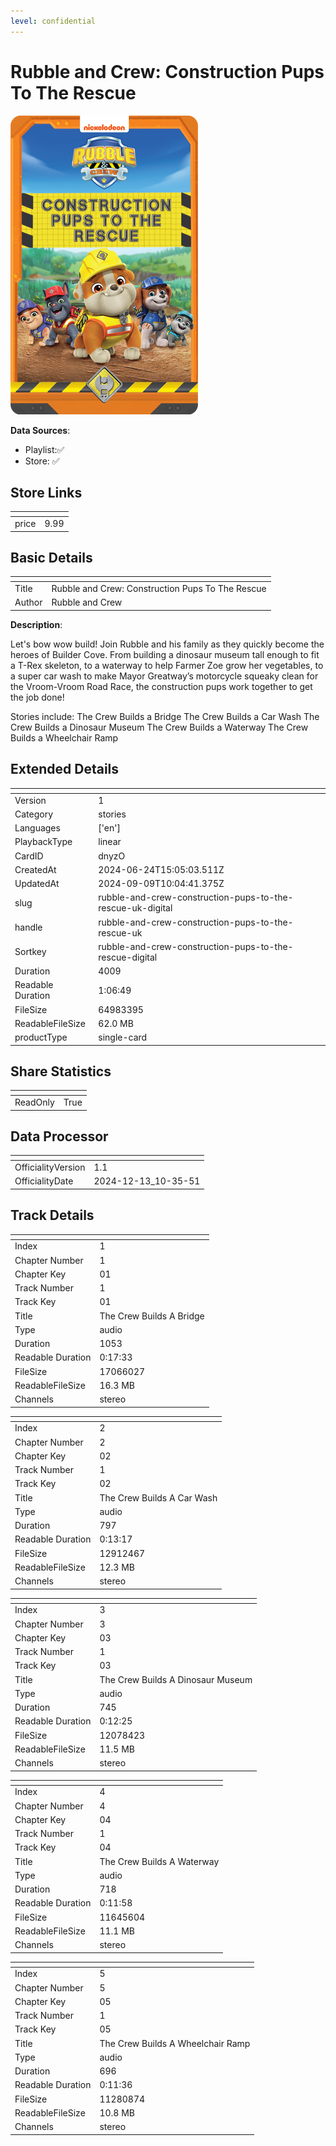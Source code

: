 ```yaml
---
level: confidential
---
```

# Rubble and Crew: Construction Pups To The Rescue 

![card_[dnyzO].png](../../img/cards/card_[dnyzO].png)

**Data Sources**: 

- Playlist:✅
- Store: ✅


## Store Links

| <!-- --> | <!-- --> |
| - | - |
| price | 9.99 |


## Basic Details

| <!-- --> | <!-- --> |
| - | - |
| Title | Rubble and Crew: Construction Pups To The Rescue  |
| Author | Rubble and Crew |

**Description**:

Let's bow wow build! Join Rubble and his family as they quickly become the heroes of Builder Cove. From building a dinosaur museum tall enough to fit a T-Rex skeleton, to a waterway to help Farmer Zoe grow her vegetables, to a super car wash to make Mayor Greatway’s motorcycle squeaky clean for the Vroom-Vroom Road Race, the construction pups work together to get the job done! 

Stories include: 
The Crew Builds a Bridge 
The Crew Builds a Car Wash 
The Crew Builds a Dinosaur Museum 
The Crew Builds a Waterway 
The Crew Builds a Wheelchair Ramp



## Extended Details

| <!-- --> | <!-- --> |
| - | - |
| Version | 1 |
| Category | stories |
| Languages | ['en'] |
| PlaybackType | linear |
| CardID | dnyzO |
| CreatedAt | 2024-06-24T15:05:03.511Z |
| UpdatedAt | 2024-09-09T10:04:41.375Z |
| slug | rubble-and-crew-construction-pups-to-the-rescue-uk-digital |
| handle | rubble-and-crew-construction-pups-to-the-rescue-uk |
| Sortkey | rubble-and-crew-construction-pups-to-the-rescue-digital |
| Duration | 4009 |
| Readable Duration | 1:06:49 |
| FileSize | 64983395 |
| ReadableFileSize | 62.0 MB |
| productType | single-card |


## Share Statistics

| <!-- --> | <!-- --> |
| - | - |
| ReadOnly | True |


## Data Processor

| <!-- --> | <!-- --> |
| - | - |
| OfficialityVersion | 1.1
| OfficialityDate | 2024-12-13_10-35-51


## Track Details

| <!-- --> | <!-- --> |
| - | - |
| Index | 1 |
| Chapter Number | 1 |
| Chapter Key | 01 |
| Track Number | 1 |
| Track Key | 01 |
| Title | The Crew Builds A Bridge |
| Type | audio |
| Duration | 1053 |
| Readable Duration | 0:17:33 |
| FileSize | 17066027 |
| ReadableFileSize | 16.3 MB |
| Channels | stereo |

| <!-- --> | <!-- --> |
| - | - |
| Index | 2 |
| Chapter Number | 2 |
| Chapter Key | 02 |
| Track Number | 1 |
| Track Key | 02 |
| Title | The Crew Builds A Car Wash |
| Type | audio |
| Duration | 797 |
| Readable Duration | 0:13:17 |
| FileSize | 12912467 |
| ReadableFileSize | 12.3 MB |
| Channels | stereo |

| <!-- --> | <!-- --> |
| - | - |
| Index | 3 |
| Chapter Number | 3 |
| Chapter Key | 03 |
| Track Number | 1 |
| Track Key | 03 |
| Title | The Crew Builds A Dinosaur Museum |
| Type | audio |
| Duration | 745 |
| Readable Duration | 0:12:25 |
| FileSize | 12078423 |
| ReadableFileSize | 11.5 MB |
| Channels | stereo |

| <!-- --> | <!-- --> |
| - | - |
| Index | 4 |
| Chapter Number | 4 |
| Chapter Key | 04 |
| Track Number | 1 |
| Track Key | 04 |
| Title | The Crew Builds A Waterway |
| Type | audio |
| Duration | 718 |
| Readable Duration | 0:11:58 |
| FileSize | 11645604 |
| ReadableFileSize | 11.1 MB |
| Channels | stereo |

| <!-- --> | <!-- --> |
| - | - |
| Index | 5 |
| Chapter Number | 5 |
| Chapter Key | 05 |
| Track Number | 1 |
| Track Key | 05 |
| Title | The Crew Builds A Wheelchair Ramp |
| Type | audio |
| Duration | 696 |
| Readable Duration | 0:11:36 |
| FileSize | 11280874 |
| ReadableFileSize | 10.8 MB |
| Channels | stereo |

